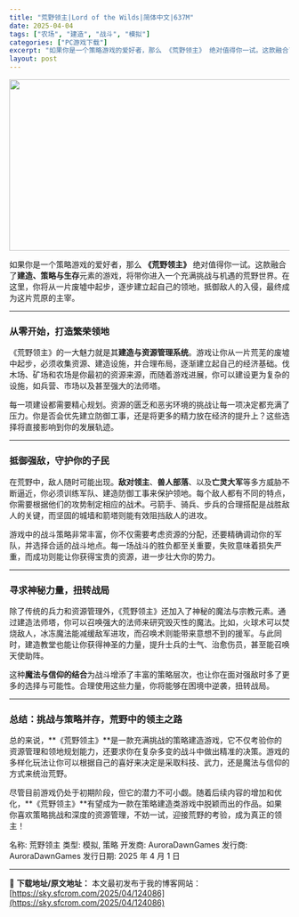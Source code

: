 ```yaml
---
title: "荒野领主|Lord of the Wilds|简体中文|637M"
date: 2025-04-04
tags: ["农场", "建造", "战斗", "模拟"]
categories: ["PC游戏下载"]
excerpt: "如果你是一个策略游戏的爱好者，那么 《荒野领主》 绝对值得你一试。这款融合了建造、策略与生存元素的游戏，将带你进入一个充满挑战与机遇的荒野世界。在这里，你将从一片废墟中起步，逐步建立起自己的领地，抵御敌人的入侵，最终成为这片荒原的主宰。 从零开始，打造繁荣领地 《荒野领主》的一大魅力就是其建造与资源&hellip;"
layout: post
---
```


<img class="aligncenter size-full wp-image-124087" src="https://sky.sfcrom.com/wp-content/uploads/2025/04/2025040407533374.webp" alt="" width="660" height="308" />

如果你是一个策略游戏的爱好者，那么 <strong>《荒野领主》</strong> 绝对值得你一试。这款融合了<strong>建造、策略与生存</strong>元素的游戏，将带你进入一个充满挑战与机遇的荒野世界。在这里，你将从一片废墟中起步，逐步建立起自己的领地，抵御敌人的入侵，最终成为这片荒原的主宰。

<hr />

<h3><strong>从零开始，打造繁荣领地</strong></h3>
《荒野领主》的一大魅力就是其<strong>建造与资源管理系统</strong>。游戏让你从一片荒芜的废墟中起步，必须收集资源、建造设施，并合理布局，逐渐建立起自己的经济基础。伐木场、矿场和农场是你最初的资源来源，而随着游戏进展，你可以建设更为复杂的设施，如兵营、市场以及甚至强大的法师塔。

每一项建设都需要精心规划。资源的匮乏和恶劣环境的挑战让每一项决定都充满了压力。你是否会优先建立防御工事，还是将更多的精力放在经济的提升上？这些选择将直接影响到你的发展轨迹。

<hr />

<h3><strong>抵御强敌，守护你的子民</strong></h3>
在荒野中，敌人随时可能出现。<strong>敌对领主</strong>、<strong>兽人部落</strong>、以及<strong>亡灵大军</strong>等多方威胁不断逼近，你必须训练军队、建造防御工事来保护领地。每个敌人都有不同的特点，你需要根据他们的攻势制定相应的战术。弓箭手、骑兵、步兵的合理搭配是战胜敌人的关键，而坚固的城墙和箭塔则能有效阻挡敌人的进攻。

游戏中的战斗策略非常丰富，你不仅需要考虑资源的分配，还要精确调动你的军队，并选择合适的战斗地点。每一场战斗的胜负都至关重要，失败意味着损失严重，而成功则能让你获得宝贵的资源，进一步壮大你的势力。

<hr />

<h3><strong>寻求神秘力量，扭转战局</strong></h3>
除了传统的兵力和资源管理外，《荒野领主》还加入了神秘的魔法与宗教元素。通过建造法师塔，你可以召唤强大的法师来研究毁灭性的魔法。比如，火球术可以焚烧敌人，冰冻魔法能减缓敌军进攻，而召唤术则能带来意想不到的援军。与此同时，建造教堂也能让你获得神圣的力量，提升士兵的士气、治愈伤员，甚至能召唤天使助阵。

这种<strong>魔法与信仰的结合</strong>为战斗增添了丰富的策略层次，也让你在面对强敌时多了更多的选择与可能性。合理使用这些力量，你将能够在困境中逆袭，扭转战局。

<hr />

<h3><strong>总结：挑战与策略并存，荒野中的领主之路</strong></h3>
总的来说，**《荒野领主》**是一款充满挑战的策略建造游戏，它不仅考验你的资源管理和领地规划能力，还要求你在复杂多变的战斗中做出精准的决策。游戏的多样化玩法让你可以根据自己的喜好来决定是采取科技、武力，还是魔法与信仰的方式来统治荒野。

尽管目前游戏仍处于初期阶段，但它的潜力不可小觑。随着后续内容的增加和优化，**《荒野领主》**有望成为一款在策略建造类游戏中脱颖而出的作品。如果你喜欢策略挑战和深度的资源管理，不妨一试，迎接荒野的考验，成为真正的领主！

名称: 荒野领主
类型: 模拟, 策略
开发商: AuroraDawnGames
发行商: AuroraDawnGames
发行日期: 2025 年 4 月 1 日

---
📖 **下载地址/原文地址：** 本文最初发布于我的博客网站：[https://sky.sfcrom.com/2025/04/124086](https://sky.sfcrom.com/2025/04/124086)
